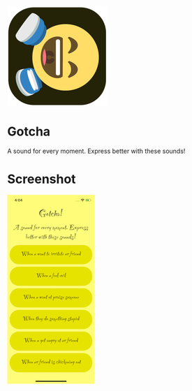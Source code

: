 ![alt text](https://github.com/Singularity-Coder/Gotcha/blob/master/gotchaLogo.png)

# Gotcha
A sound for every moment. Express better with these sounds!

# Screenshot
![alt text](https://github.com/Singularity-Coder/Gotcha/blob/master/screenshot.png)
